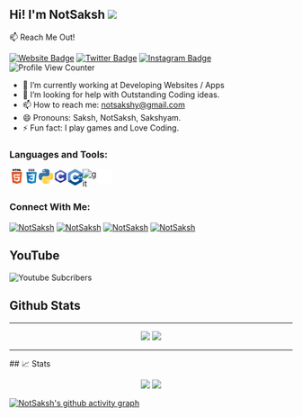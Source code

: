 <!-- ## Hi! I'm Igor Kowalczyk 🖐️ -->
## Hi! I'm NotSaksh <img src="https://raw.githubusercontent.com/igorkowalczyk/igorkowalczyk/master/src/images/wave.gif" width="27px">

:mailbox: Reach Me Out!

[![Website Badge](https://img.shields.io/badge/Website-3b5998?style=flat-square&logo=google-chrome&logoColor=white)](https://www.instagram.com/notsakshyam6969/)
[![Twitter Badge](https://img.shields.io/badge/-Twitter-00acee?style=flat-square&logo=Twitter&logoColor=white)](https://twitter.com/notbeluga)
[![Instagram Badge](https://img.shields.io/badge/-Instagram-e4405f?style=flat-square&logo=Instagram&logoColor=white)](https://www.instagram.com/notsakshyam6969/)
![Profile View Counter](https://komarev.com/ghpvc/?username=NotSaksh)

<!-- TODO: Add last video link -->

- 🔭 I’m currently working at Developing Websites / Apps
- 🤔 I’m looking for help with Outstanding Coding ideas.
- 📫 How to reach me: notsakshy@gmail.com
- 😄 Pronouns: Saksh, NotSaksh, Sakshyam.
- ⚡ Fun fact: I play games and Love Coding.

### Languages and Tools:

<a href="https://www.w3.org/html/" target="_blank"><img align="left" alt="HTML5" width="26px" src="https://raw.githubusercontent.com/github/explore/80688e429a7d4ef2fca1e82350fe8e3517d3494d/topics/html/html.png" /></a>
<a href="https://www.w3schools.com/css/" target="_blank"><img align="left" alt="CSS3" width="26px" src="https://raw.githubusercontent.com/github/explore/80688e429a7d4ef2fca1e82350fe8e3517d3494d/topics/css/css.png" /></a>
<a href="https://www.python.org" target="_blank"> <img align="left" alt="Python" width="26px" src="https://github.com/Aakarsh-B/trying-repos/blob/master/python-5.svg?raw=true"/> </a>
<a href="https://www.cprogramming.com/" target="_blank"> <img align="left" alt="C" width="26px" src="https://github.com/Aakarsh-B/trying-repos/blob/master/c-programming.png"/> </a>
<a href="https://www.w3schools.com/cpp/" target="_blank"> <img align="left" alt="C++" width="26px" src="https://github.com/Aakarsh-B/trying-repos/blob/master/c++.png"/> </a>
<a href="https://git-scm.com/" target="_blank"> <img align="left" alt="git" width="26px" src="https://www.vectorlogo.zone/logos/git-scm/git-scm-icon.svg"/> </a>
<img align="left" alt="GitHub" width="26px" src="https://github.com/Aakarsh-B/trying-repos/blob/master/github.svg" />
<br />
<br />

<h3 align="left">Connect With Me:</h3>
<p align="left">
<!-- <a href="https://twitter.com/khushboogoel01" target="blank"><img align="center" src="https://cdn.jsdelivr.net/npm/simple-icons@3.0.1/icons/twitter.svg" alt="khushboogoel01" height="30" width="40" /></a> -->
<a href="https://linkedin.com/in/notsaksh6969" target="blank"><img align="center" src="https://cdn.jsdelivr.net/npm/simple-icons@3.0.1/icons/linkedin.svg" alt="NotSaksh" height="30" width="40" /></a>
<a href="https://instagram.com/notsaksh6969" target="blank"><img align="center" src="https://cdn.jsdelivr.net/npm/simple-icons@3.0.1/icons/instagram.svg" alt="NotSaksh" height="30" width="40" /></a>
<a href="https://www.youtube.com/channel/UCCSxnxwMXQHTAIjVjaAg7CQ" target="blank"><img align="center" src="https://cdn.jsdelivr.net/npm/simple-icons@3.0.1/icons/youtube.svg" alt="NotSaksh" height="30" width="40" /></a>
<a href="https://discord.gg/ExKW6wHuY9" target="blank"><img align="center" src="https://cdn.jsdelivr.net/npm/simple-icons@3.0.1/icons/discord.svg" alt="NotSaksh" height="30" width="40" /></a>
</p>

## YouTube
![Youtube Subcribers](https://img.shields.io/youtube/channel/subscribers/UCCSxnxwMXQHTAIjVjaAg7CQ?style=for-the-badge&logo=youtube)


## Github Stats  
<hr>
<p align = "center">
  <img src = "https://github-readme-stats.vercel.app/api?username=NotSaksh&show_icons=true&theme=dark&line_height=40">
  <img src = "https://github-readme-stats.vercel.app/api/top-langs/?username=NotSaksh&theme=dark">
</p>

<hr>
## 📈 Stats
<p align="center">
	
  <img width="48%" src="https://github-readme-stats.vercel.app/api?username=NotSaksh&show_icons=true&theme=tokyonight" />
  <img width="48%" src="https://github-readme-streak-stats.herokuapp.com/?user=NotSaksh&theme=tokyonight" />
</p>
 

[![NotSaksh's github activity graph](https://activity-graph.herokuapp.com/graph?username=NotSaksh&theme=xcode&line=33cc33)](https://github.com/NotSaksh)

